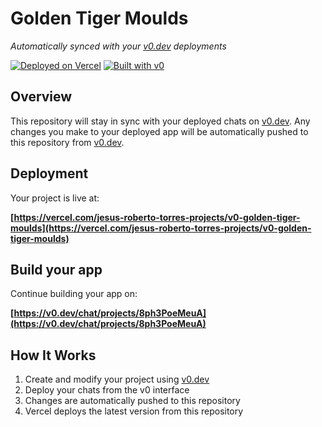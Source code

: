 # Golden Tiger Moulds

*Automatically synced with your [v0.dev](https://v0.dev) deployments*

[![Deployed on Vercel](https://img.shields.io/badge/Deployed%20on-Vercel-black?style=for-the-badge&logo=vercel)](https://vercel.com/jesus-roberto-torres-projects/v0-golden-tiger-moulds)
[![Built with v0](https://img.shields.io/badge/Built%20with-v0.dev-black?style=for-the-badge)](https://v0.dev/chat/projects/8ph3PoeMeuA)

## Overview

This repository will stay in sync with your deployed chats on [v0.dev](https://v0.dev).
Any changes you make to your deployed app will be automatically pushed to this repository from [v0.dev](https://v0.dev).

## Deployment

Your project is live at:

**[https://vercel.com/jesus-roberto-torres-projects/v0-golden-tiger-moulds](https://vercel.com/jesus-roberto-torres-projects/v0-golden-tiger-moulds)**

## Build your app

Continue building your app on:

**[https://v0.dev/chat/projects/8ph3PoeMeuA](https://v0.dev/chat/projects/8ph3PoeMeuA)**

## How It Works

1. Create and modify your project using [v0.dev](https://v0.dev)
2. Deploy your chats from the v0 interface
3. Changes are automatically pushed to this repository
4. Vercel deploys the latest version from this repository
